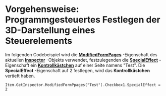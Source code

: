 
# Vorgehensweise: Programmgesteuertes Festlegen der 3D-Darstellung eines Steuerelements

Im folgenden Codebeispiel wird die  **[ModifiedFormPages](ac377d47-846a-1217-592f-7ed190b824ca.md)** -Eigenschaft des aktuellen **[Inspector](d7384756-669c-0549-1032-c3b864187994.md)** -Objekts verwendet, festzulegenden die **[SpecialEffect](98b61ff8-95c9-42cb-aa71-25053f0e6644.md)** -Eigenschaft ein **[Kontrollkästchen](1834855b-f96c-aaa1-24ce-81d1e4e4e1db.md)** auf einer Seite namens "Test". Die **SpecialEffect** -Eigenschaft auf 2 festlegen, wird das **Kontrollkästchen** vertieft haben.


```
Item.GetInspector.ModifiedFormPpages("Test").Checkbox1.SpecialEffect = 2
```

